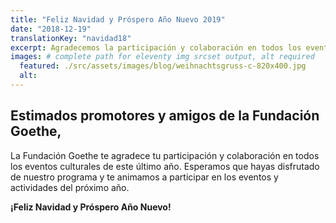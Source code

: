 ```yaml
---
title: "Feliz Navidad y Próspero Año Nuevo 2019"
date: "2018-12-19"
translationKey: "navidad18"
excerpt: Agradecemos la participación y colaboración en todos los eventos culturales de este último año.
images: # complete path for eleventy img srcset output, alt required
  featured: ./src/assets/images/blog/weihnachtsgruss-c-820x400.jpg
  alt:
---
```


## Estimados promotores y amigos de la Fundación Goethe,

La Fundación Goethe te agradece tu participación y colaboración en todos los eventos culturales de este último año. Esperamos que hayas disfrutado de nuestro programa y te animamos a participar en los eventos y actividades del próximo año.

**¡Feliz Navidad y Próspero Año Nuevo!**
